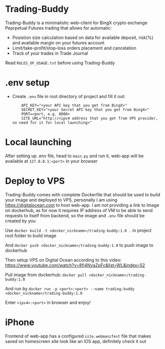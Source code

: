# Trading-Buddy

Trading-Buddy is a minimalistic web-client for BingX crypto exchange Peprpetual Futures trading that allows for automatic:
- Posistion size calculation based on data for available deposit, risk(%) and available margin on your futures account
- Limit/take-profit/stop-loss orders placement and cancelation
- Track of your trades in Trade Journal

Read ```RULES_OF_USAGE.txt``` before using Trading-Buddy

# .env setup
- Create ```.env``` file in root directory of project and fill it out:
  ```
      API_KEY="<your API key that you get from BingX>"
      SECRET_KEY="<your Secret API key that you get from BingX>"
      PORT=<port, e.g. 8080>
      SITE_URL="http://<ipv4 address that you get from VPS provider, no need for it for local launching>"
  ```

# Local launching
After setting up .env file, head to ```main.py``` and run it, web-app will be available at ```127.0.0.1:<port>``` in your browser

# Deploy to VPS
Trading-Buddy comes with complete Dockerfile that should be used to build your image and deployed to VPS, personally I am using https://digitalocean.com to host web-app.
I am not providing a link to Image on dockerhub, as for now it requires IP address of VM to be able to send requests to itself from backend, so the image and ```.env``` file should be created by you

Use
```docker build -t <docker_nickname>/trading-buddy:1.0 .``` 
in project root folder to build image

And
```docker push <docker_nickname>/trading-buddy:1.0```
to push image to dockerhub

Then setup VPS on Digital Ocean according to this video: https://www.youtube.com/watch?v=8fi4NvaZpFc&list=WL&index=52

Pull image from dockerhub: ```docker pull <docker_nickname>/trading-buddy:1.0```

And run by ```docker run -p <port>:<port> --name trading-buddy <docker_nickname>/trading-buddy:1.0```

Enter ```<ipv4>:<port>``` in browser and enjoy!

# iPhone
Frontend of web-app has a configured ```site.webmanifest``` file that makes saved on homescreen site look like an IOS app, definitely check it out

